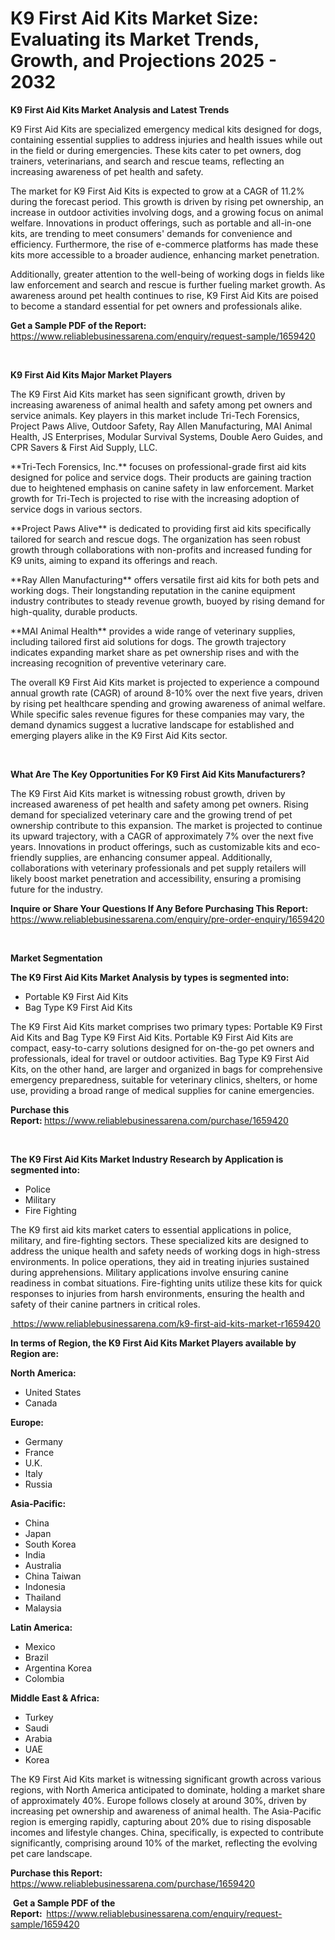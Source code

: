 <p><h1>K9 First Aid Kits Market Size: Evaluating its Market Trends, Growth, and Projections 2025 - 2032</h1></p><p><strong>K9 First Aid Kits Market Analysis and Latest Trends</strong></p>
<p><p>K9 First Aid Kits are specialized emergency medical kits designed for dogs, containing essential supplies to address injuries and health issues while out in the field or during emergencies. These kits cater to pet owners, dog trainers, veterinarians, and search and rescue teams, reflecting an increasing awareness of pet health and safety. </p><p>The market for K9 First Aid Kits is expected to grow at a CAGR of 11.2% during the forecast period. This growth is driven by rising pet ownership, an increase in outdoor activities involving dogs, and a growing focus on animal welfare. Innovations in product offerings, such as portable and all-in-one kits, are trending to meet consumers' demands for convenience and efficiency. Furthermore, the rise of e-commerce platforms has made these kits more accessible to a broader audience, enhancing market penetration. </p><p>Additionally, greater attention to the well-being of working dogs in fields like law enforcement and search and rescue is further fueling market growth. As awareness around pet health continues to rise, K9 First Aid Kits are poised to become a standard essential for pet owners and professionals alike.</p></p>
<p><strong>Get a Sample PDF of the Report:&nbsp;</strong> <a href="https://www.reliablebusinessarena.com/enquiry/request-sample/1659420?utm_campaign=3183&utm_medium=2&utm_source=Github&utm_content=ia&utm_term=13042025&utm_id=k9-first-aid-kits">https://www.reliablebusinessarena.com/enquiry/request-sample/1659420</a></p>
<p>&nbsp;</p>
<p><strong>K9 First Aid Kits Major Market Players</strong></p>
<p><p>The K9 First Aid Kits market has seen significant growth, driven by increasing awareness of animal health and safety among pet owners and service animals. Key players in this market include Tri-Tech Forensics, Project Paws Alive, Outdoor Safety, Ray Allen Manufacturing, MAI Animal Health, JS Enterprises, Modular Survival Systems, Double Aero Guides, and CPR Savers & First Aid Supply, LLC.</p><p>**Tri-Tech Forensics, Inc.** focuses on professional-grade first aid kits designed for police and service dogs. Their products are gaining traction due to heightened emphasis on canine safety in law enforcement. Market growth for Tri-Tech is projected to rise with the increasing adoption of service dogs in various sectors.</p><p>**Project Paws Alive** is dedicated to providing first aid kits specifically tailored for search and rescue dogs. The organization has seen robust growth through collaborations with non-profits and increased funding for K9 units, aiming to expand its offerings and reach.</p><p>**Ray Allen Manufacturing** offers versatile first aid kits for both pets and working dogs. Their longstanding reputation in the canine equipment industry contributes to steady revenue growth, buoyed by rising demand for high-quality, durable products.</p><p>**MAI Animal Health** provides a wide range of veterinary supplies, including tailored first aid solutions for dogs. The growth trajectory indicates expanding market share as pet ownership rises and with the increasing recognition of preventive veterinary care.</p><p>The overall K9 First Aid Kits market is projected to experience a compound annual growth rate (CAGR) of around 8-10% over the next five years, driven by rising pet healthcare spending and growing awareness of animal welfare. While specific sales revenue figures for these companies may vary, the demand dynamics suggest a lucrative landscape for established and emerging players alike in the K9 First Aid Kits sector.</p></p>
<p>&nbsp;</p>
<p><strong>What Are The Key Opportunities For K9 First Aid Kits Manufacturers?</strong></p>
<p><p>The K9 First Aid Kits market is witnessing robust growth, driven by increased awareness of pet health and safety among pet owners. Rising demand for specialized veterinary care and the growing trend of pet ownership contribute to this expansion. The market is projected to continue its upward trajectory, with a CAGR of approximately 7% over the next five years. Innovations in product offerings, such as customizable kits and eco-friendly supplies, are enhancing consumer appeal. Additionally, collaborations with veterinary professionals and pet supply retailers will likely boost market penetration and accessibility, ensuring a promising future for the industry.</p></p>
<p><strong>Inquire or Share Your Questions If Any Before Purchasing This Report:</strong> <a href="https://www.reliablebusinessarena.com/enquiry/pre-order-enquiry/1659420?utm_campaign=3183&utm_medium=2&utm_source=Github&utm_content=ia&utm_term=13042025&utm_id=k9-first-aid-kits">https://www.reliablebusinessarena.com/enquiry/pre-order-enquiry/1659420</a></p>
<p>&nbsp;</p>
<p><strong>Market Segmentation</strong></p>
<p><strong>The K9 First Aid Kits Market Analysis by types is segmented into:</strong></p>
<p><ul><li>Portable K9 First Aid Kits</li><li>Bag Type K9 First Aid Kits</li></ul></p>
<p><p>The K9 First Aid Kits market comprises two primary types: Portable K9 First Aid Kits and Bag Type K9 First Aid Kits. Portable K9 First Aid Kits are compact, easy-to-carry solutions designed for on-the-go pet owners and professionals, ideal for travel or outdoor activities. Bag Type K9 First Aid Kits, on the other hand, are larger and organized in bags for comprehensive emergency preparedness, suitable for veterinary clinics, shelters, or home use, providing a broad range of medical supplies for canine emergencies.</p></p>
<p><strong>Purchase this Report:&nbsp;</strong><a href="https://www.reliablebusinessarena.com/purchase/1659420?utm_campaign=3183&utm_medium=2&utm_source=Github&utm_content=ia&utm_term=13042025&utm_id=k9-first-aid-kits">https://www.reliablebusinessarena.com/purchase/1659420</a></p>
<p>&nbsp;</p>
<p><strong>The K9 First Aid Kits Market Industry Research by Application is segmented into:</strong></p>
<p><ul><li>Police</li><li>Military</li><li>Fire Fighting</li></ul></p>
<p><p>The K9 first aid kits market caters to essential applications in police, military, and fire-fighting sectors. These specialized kits are designed to address the unique health and safety needs of working dogs in high-stress environments. In police operations, they aid in treating injuries sustained during apprehensions. Military applications involve ensuring canine readiness in combat situations. Fire-fighting units utilize these kits for quick responses to injuries from harsh environments, ensuring the health and safety of their canine partners in critical roles.</p></p>
<p><a href="https://www.reliablebusinessarena.com/k9-first-aid-kits-market-r1659420?utm_campaign=3183&utm_medium=2&utm_source=Github&utm_content=ia&utm_term=13042025&utm_id=k9-first-aid-kits">&nbsp;https://www.reliablebusinessarena.com/k9-first-aid-kits-market-r1659420</a></p>
<p><strong>In terms of Region, the K9 First Aid Kits Market Players available by Region are:</strong></p>
<p>
    <p> <strong> North America: </strong>
        <ul>
            <li>United States</li>
            <li>Canada</li>
        </ul>
        </p> 
    <p> <strong> Europe: </strong>
        <ul>
            <li>Germany</li>
            <li>France</li>
            <li>U.K.</li>
            <li>Italy</li>
            <li>Russia</li>
        </ul>
        </p> 
    <p> <strong> Asia-Pacific: </strong>
        <ul>
            <li>China</li>
            <li>Japan</li>
            <li>South Korea</li>
            <li>India</li>
            <li>Australia</li>
            <li>China Taiwan</li>
            <li>Indonesia</li>
            <li>Thailand</li>
            <li>Malaysia</li>
        </ul>
        </p> 
    <p> <strong> Latin America: </strong>
        <ul>
            <li>Mexico</li>
            <li>Brazil</li>
            <li>Argentina Korea</li>
            <li>Colombia</li>
        </ul>
        </p> 
    <p> <strong> Middle East & Africa: </strong>
        <ul>
            <li>Turkey</li>
            <li>Saudi</li>
            <li>Arabia</li>
            <li>UAE</li>
            <li>Korea</li>
        </ul>
    </p>
    </p>
<p><p>The K9 First Aid Kits market is witnessing significant growth across various regions, with North America anticipated to dominate, holding a market share of approximately 40%. Europe follows closely at around 30%, driven by increasing pet ownership and awareness of animal health. The Asia-Pacific region is emerging rapidly, capturing about 20% due to rising disposable incomes and lifestyle changes. China, specifically, is expected to contribute significantly, comprising around 10% of the market, reflecting the evolving pet care landscape.</p></p>
<p><strong>Purchase this Report: </strong><a href="https://www.reliablebusinessarena.com/purchase/1659420?utm_campaign=3183&utm_medium=2&utm_source=Github&utm_content=ia&utm_term=13042025&utm_id=k9-first-aid-kits">https://www.reliablebusinessarena.com/purchase/1659420</a></p>
<p>&nbsp;<strong>Get a Sample PDF of the Report:&nbsp;&nbsp;</strong><a href="https://www.reliablebusinessarena.com/enquiry/request-sample/1659420?utm_campaign=3183&utm_medium=2&utm_source=Github&utm_content=ia&utm_term=13042025&utm_id=k9-first-aid-kits">https://www.reliablebusinessarena.com/enquiry/request-sample/1659420</a></p>
<p><strong></strong></p>
<p><p></p><p></p><p></p></p>